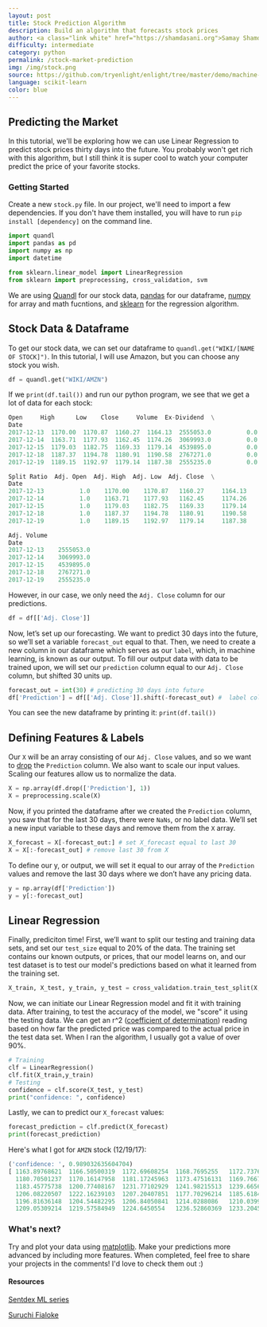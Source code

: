 ```yaml
---
layout: post
title: Stock Prediction Algorithm
description: Build an algorithm that forecasts stock prices
author: <a class="link white" href="https://shamdasani.org">Samay Shamdasani</a>
difficulty: intermediate
category: python
permalink: /stock-market-prediction
img: /img/stock.png
source: https://github.com/tryenlight/enlight/tree/master/demo/machine-learning/stock-prediction/stock.py
language: scikit-learn
color: blue
---
```


## Predicting the Market

In this tutorial, we'll be exploring how we can use Linear Regression to predict stock prices thirty days into the future. You probably won't get rich with this algorithm, but I still think it is super cool to watch your computer predict the price of your favorite stocks.

### Getting Started   

Create a new `stock.py` file. In our project, we'll need to import a few dependencies. If you don't have them installed, you will have to run `pip install [dependency]` on the command line.

```python
import quandl
import pandas as pd
import numpy as np
import datetime

from sklearn.linear_model import LinearRegression
from sklearn import preprocessing, cross_validation, svm
```
We are using [Quandl](https://www.quandl.com/) for our stock data, [pandas](https://pandas.pydata.org/) for our dataframe, [numpy](http://www.numpy.org/) for array and math fucntions, and [sklearn](http://scikit-learn.org/) for the regression algorithm.

## Stock Data & Dataframe
To get our stock data, we can set our dataframe to `quandl.get("WIKI/[NAME OF STOCK]")`. In this tutorial, I will use Amazon, but you can choose any stock you wish.

```python
df = quandl.get("WIKI/AMZN")
```

If we `print(df.tail())` and run our python program, we see that we get a lot of data for each stock:

```python
Open     High      Low    Close     Volume  Ex-Dividend  \
Date                                                                     
2017-12-13  1170.00  1170.87  1160.27  1164.13  2555053.0          0.0   
2017-12-14  1163.71  1177.93  1162.45  1174.26  3069993.0          0.0   
2017-12-15  1179.03  1182.75  1169.33  1179.14  4539895.0          0.0   
2017-12-18  1187.37  1194.78  1180.91  1190.58  2767271.0          0.0   
2017-12-19  1189.15  1192.97  1179.14  1187.38  2555235.0          0.0   

Split Ratio  Adj. Open  Adj. High  Adj. Low  Adj. Close  \
Date                                                                  
2017-12-13          1.0    1170.00    1170.87   1160.27     1164.13   
2017-12-14          1.0    1163.71    1177.93   1162.45     1174.26   
2017-12-15          1.0    1179.03    1182.75   1169.33     1179.14   
2017-12-18          1.0    1187.37    1194.78   1180.91     1190.58   
2017-12-19          1.0    1189.15    1192.97   1179.14     1187.38   

Adj. Volume  
Date                     
2017-12-13    2555053.0  
2017-12-14    3069993.0  
2017-12-15    4539895.0  
2017-12-18    2767271.0  
2017-12-19    2555235.0  

```
However, in our case, we only need the `Adj. Close` column for our predictions.

```python
df = df[['Adj. Close']]
```

Now, let’s set up our forecasting. We want to predict 30 days into the future, so we’ll set a variable `forecast_out` equal to that. Then, we need to create a new column in our dataframe which serves as our `label`, which, in machine learning, is known as our output.  To fill our output data with data to be trained upon, we will set our `prediction` column equal to our `Adj. Close` column, but shifted 30 units up.
```python
forecast_out = int(30) # predicting 30 days into future
df['Prediction'] = df[['Adj. Close']].shift(-forecast_out) #  label column with data shifted 30 units up
```

 You can see the new dataframe by printing it: `print(df.tail())`

## Defining Features & Labels
Our `X` will be an array consisting of our `Adj. Close` values, and so we want to [drop](https://pandas.pydata.org/pandas-docs/stable/generated/pandas.DataFrame.drop.html) the `Prediction` column. We also want to scale our input values. Scaling our features allow us to normalize the data.
```python
X = np.array(df.drop(['Prediction'], 1))
X = preprocessing.scale(X)
```

Now, if you printed the dataframe after we created the `Prediction` column, you saw that for the last 30 days, there were `NaNs`, or no label data. We’ll set a new input variable to these days and remove them from the `X` array.
```python
X_forecast = X[-forecast_out:] # set X_forecast equal to last 30
X = X[:-forecast_out] # remove last 30 from X
```

To define our y, or output, we will set it equal to our array of the `Prediction` values and remove the last 30 days where we don’t have any pricing data.
```python
y = np.array(df['Prediction'])
y = y[:-forecast_out]
```

## Linear Regression
Finally, prediciton time! First, we’ll want to split our testing and training data sets, and set our `test_size` equal to 20% of the data. The training set contains our known outputs, or prices, that our model learns on, and our test dataset is to test our model's predictions based on what it learned from the training set.

```python
X_train, X_test, y_train, y_test = cross_validation.train_test_split(X, y, test_size = 0.2)
```

Now, we can initiate our Linear Regression model and fit it with training data. After training, to test the accuracy of the model, we "score" it using the testing data. We can get an r^2 ([coefficient of determination](https://en.wikipedia.org/wiki/Coefficient_of_determination)) reading based on how far the predicted price was compared to the actual price in the test data set. When I ran the algorithm, I usually got a value of over 90%.

```python
# Training
clf = LinearRegression()
clf.fit(X_train,y_train)
# Testing
confidence = clf.score(X_test, y_test)
print("confidence: ", confidence)
```

Lastly, we can to predict our `X_forecast` values:
```python
forecast_prediction = clf.predict(X_forecast)
print(forecast_prediction)
```

Here's what I got for `AMZN` stock (12/19/17):

```python
('confidence: ', 0.989032635604704)
[ 1163.89768621  1166.50500319  1172.69608254  1168.7695255   1172.7376334
  1180.70501237  1170.16147958  1181.17245963  1173.47516131  1169.76674633
  1183.45775738  1200.77408167  1231.77102929  1241.98215513  1239.66569423
  1206.08220507  1222.16239103  1207.20407851  1177.70296214  1185.61840252
  1196.81636148  1204.54482295  1206.84050841  1214.0288086   1210.03992526
  1209.05309214  1219.57584949  1224.6450554   1236.52860369  1233.20453424]
```

### What's next?
Try and plot your data using [matplotlib](https://matplotlib.org/). Make your predictions more advanced by including more features. When completed, feel free to share your projects in the comments! I'd love to check them out :)

#### Resources

[Sentdex ML series](https://www.youtube.com/watch?v=OGxgnH8y2NM&t)

[Suruchi Fialoke](http://suruchifialoke.com/2016-08-17-machine-learning-tutorial-with-python-I/)
